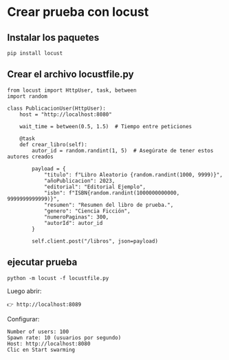# Crear prueba con locust

## Instalar los paquetes

```
pip install locust
```
## Crear el archivo locustfile.py
```
from locust import HttpUser, task, between
import random

class PublicacionUser(HttpUser):
    host = "http://localhost:8080"

    wait_time = between(0.5, 1.5)  # Tiempo entre peticiones

    @task
    def crear_libro(self):
        autor_id = random.randint(1, 5)  # Asegúrate de tener estos autores creados

        payload = {
            "titulo": f"Libro Aleatorio {random.randint(1000, 9999)}",
            "añoPublicacion": 2023,
            "editorial": "Editorial Ejemplo",
            "isbn": f"ISBN{random.randint(1000000000000, 9999999999999)}",
            "resumen": "Resumen del libro de prueba.",
            "genero": "Ciencia Ficción",
            "numeroPaginas": 300,
            "autorId": autor_id
        }

        self.client.post("/libros", json=payload)
```
## ejecutar prueba

```
python -m locust -f locustfile.py
```

Luego abrir:
```
👉 http://localhost:8089
```

Configurar:
```
Number of users: 100
Spawn rate: 10 (usuarios por segundo)
Host: http://localhost:8080
Clic en Start swarming
```